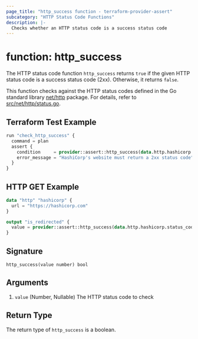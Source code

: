 ```yaml
---
page_title: "http_success function - terraform-provider-assert"
subcategory: "HTTP Status Code Functions"
description: |-
  Checks whether an HTTP status code is a success status code
---
```


# function: http_success



The HTTP status code function `http_success` returns `true` if the given HTTP status code is a success status code (2xx). Otherwise, it returns `false`.

This function checks against the HTTP status codes defined in the Go standard library [net/http](https://golang.org/pkg/net/http/) package. For details, refer to [src/net/http/status.go](https://cs.opensource.google/go/go/+/refs/tags/go1.23.1:src/net/http/status.go;l=9).

## Terraform Test Example

```terraform
run "check_http_success" {
  command = plan
  assert {
    condition     = provider::assert::http_success(data.http.hashicorp.status_code)
    error_message = "HashiCorp's website must return a 2xx status code"
  }
}
```

## HTTP GET Example

```terraform
data "http" "hashicorp" {
  url = "https://hashicorp.com"
}

output "is_redirected" {
  value = provider::assert::http_success(data.http.hashicorp.status_code)
}
```

## Signature

<!-- signature generated by tfplugindocs -->
```text
http_success(value number) bool
```

## Arguments

<!-- arguments generated by tfplugindocs -->
1. `value` (Number, Nullable) The HTTP status code to check


## Return Type

The return type of `http_success` is a boolean.
